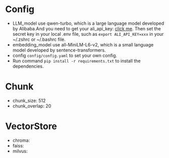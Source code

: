 # Config
+ LLM_model use qwen-turbo, which is a large language model developed by Alibaba.And you need to get your ali_api_key: <a href="https://help.aliyun.com/zh/model-studio/getting-started/first-api-call-to-qwen?spm=a2c4g.11186623.0.0.731a7468iv7kWt">click me</a>. Then set the secret key in your local .env file, such as `export ALI_API_KEY=xxx` in your ~/.zshrc or ~/.bashrc file.
+ embedding_model use all-MiniLM-L6-v2, which is a small language model developed by sentence-transformers.
+ config `config/config.yaml` to set your own config.
+ Run command `pip install -r requirements.txt` to install the dependencies.
# Chunk
+ chunk_size: 512
+ chunk_overlap: 20
# VectorStore
+ chroma: 
+ faiss: 
+ milvus: